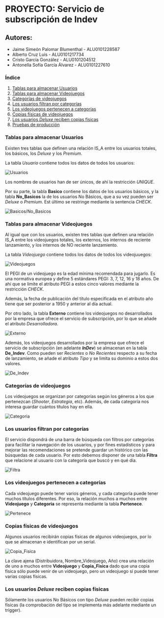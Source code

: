 # **PROYECTO: Servicio de subscripción de Indev**
## **Autores:**
* Jaime Simeón Palomar Blumenthal - ALU0101228587
* Alberto Cruz Luis - ALU0101217734
* Cristo García González - ALU0101204512
* Antonella Sofía García Álvarez - ALU0101227610

### **Índice**

1. [Tablas para almacenar Usuarios](#usuarios)
2. [Tablas para almacenar Videojuegos](#videojuegos)
3. [Categorías de videojuegos](#categorias)
4. [Los usuarios filtran por categorías](#filtran)
5. [Los videojuegos pertenecen a categorías](#pertenecen)
5. [Copias físicas de videojuegos](#cpfisicas)
6. [Los usuarios _Deluxe_ reciben copias físicas](#reciben)
7. [Pruebas de producción](#prod-test)


### **Tablas para almacenar Usuarios** <a name="usuarios"/>
Existen tres tablas que definen una relación IS_A entre los usuarios totales, los básicos, los _Deluxe_ y los _Premium_.

La tabla _Usuario_ contiene todos los datos de todos los usuarios:

![Usuarios](img/2022-01-30-10-12-53.png)

Los nombres de usuarios han de ser únicos, de ahí la restricción _UNIQUE_.

Por su parte, la tabla **Basico** contiene los datos de los usuarios básicos, y la tabla **No_Basicos** la de los usuarios No Básicos, que a su vez pueden ser _Deluxe_ o _Premium_. Est último se restringe mediante la sentencia _CHECK_.

![Basicos/No_Basicos](img/2022-01-30-10-14-15.png)


### **Tablas para almacenar Videojuegos** <a name="videojuegos"/>
Al igual que con los usuarios, existen tres tablas que definen una relación IS_A entre los videojuegos totales, los externos, los internos de reciente lanzamiento, y los internos de NO reciente lanzamiento.

La tabla _Videojuego_ contiene todos los datos de todos los videojuuegos:

![Videojuegos](img/2022-01-30-10-20-48.png)

El PEGI de un videojuego es la edad mínima recomendada para jugarlo. Es una normativa europea y define 5 estándares PEGI: 3, 7, 12, 16 y 18 años. De ahí que se limite el atributo PEGI a estos cinco valores mediante la restricción _CHECK_.

Además, la fecha de publicación del título especificada en el atributo año tiene que ser posterior a 1950 y anterior al día actual.

Por otro lado, la tabla **Externo** contiene los videojuegos no desarrollados por la empresa que ofrece el servicio de subscripción, por lo que se añade el atributo _Desarrolladora_.

![Externo](img/2022-01-30-10-25-24.png)

Además, los videojuegos desarrollados por la empresa que ofrece el servicio de subscripción (en adelante **_InDev_**) se almacenan en la tabla **De_Indev**. Como pueden ser _Recientes_ o _No Recientes_ respecto a su fecha de lanzamiento, se añade el atributo _Tipo_ y se limita su dominio a estos dos valores.

![De_Indev](img/2022-01-30-10-28-52.png)


### **Categorías de videojuegos** <a name="categorias"/>
Los videojuegos se organizan por categorías según los géneros a los que pertenezcan (_Shooter_, _Estrategia_, etc). Además, de cada categoría nos interesa guardar cuántos títulos hay en ella.

![Categoria](img/2022-01-30-10-33-17.png)


### **Los usuarios filtran por categorías** <a name="filtran"/>
El servicio dispondrá de una barra de búsqueda con filtros por categorías para facilitar la navegación de los usuarios, y por fines estadísticos y para mejorar las recomendaciones se pretende guardar un histórico con las búsquedas de cada usuario. Por esto debemos disponer de una tabla **Filtra** que relacione al usuario con la categoría que buscó y en qué día.

![Filtra](img/2022-01-30-10-44-19.png)


### **Los videojuegos pertenecen a categorías** <a name="pertenecen"/>
Cada videojuego puede tener varios géneros, y cada categoría puede tener muchos títulos diferentes. Por eso, la relación muchos a muchos entre **Videojuego** y **Categoria** se representa mediante la tabla **Pertenece**.

![Pertenece](img/2022-01-30-10-48-36.png)


### **Copias físicas de videojuegos** <a name="cpfisicas"/>
Algunos usuarios recibirán copias físicas de algunos videojuegos, por lo que se almacenan e identifican por un serial.

![Copia_Fisica](img/2022-01-30-10-37-54.png)

La clave ajena (Distribuidora, Nombre_Videojuego, Año) crea una relación de uno a muchos entre **Videojuego** y **Copia_Fisica** dado que una copia física sólo puede venir de un videojuego, pero un videojuego sí puede tener varias copias físicas.


### **Los usuarios _Deluxe_ reciben copias físicas** <a name="reciben"/>
Sólamente los usuarios No Básicos con tipo _Deluxe_ pueden recibir copias físicas (la comprobación del tipo se implementa más adelante mediante un trigger). 